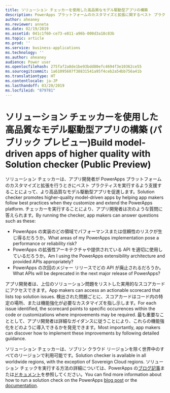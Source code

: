 ```yaml
---
title: ソリューション チェッカーを使用した高品質なモデル駆動型アプリの構築
description: PowerApps プラットフォームのカスタマイズと拡張に関するベスト プラクティスを実行します
author: aheaney
ms.reviewer: anneta
ms.date: 02/19/2019
ms.assetid: 041c1f60-ce73-e811-a96b-000d3a18c83b
ms.topic: article
ms.prod: ''
ms.service: business-applications
ms.technology: ''
ms.author: aheaney
audience: Power user
ms.openlocfilehash: 275faf2a8de1be93bdd80efc4694f3e10362ce55
ms.sourcegitcommit: 1a61095607f38831541a95f4ceb2a54bb756a41b
ms.translationtype: HT
ms.contentlocale: ja-JP
ms.lasthandoff: 03/20/2019
ms.locfileid: "879781"
---
```

# <a name="build-model-driven-apps-of-higher-quality-with-solution-checker-public-preview"></a><span data-ttu-id="4cf12-103">ソリューション チェッカーを使用した高品質なモデル駆動型アプリの構築 (パブリック プレビュー)</span><span class="sxs-lookup"><span data-stu-id="4cf12-103">Build model-driven apps of higher quality with Solution checker (Public Preview)</span></span>




<span data-ttu-id="4cf12-104">ソリューション チェッカーは、アプリ開発者が PowerApps プラットフォームのカスタマイズと拡張を行うときにベスト プラクティスを実行するよう支援することによって、より高品質なモデル駆動型アプリを促進します。</span><span class="sxs-lookup"><span data-stu-id="4cf12-104">Solution checker promotes higher-quality model-driven apps by helping app makers follow best practices when they customize and extend the PowerApps platform.</span></span> <span data-ttu-id="4cf12-105">チェッカーを実行することにより、アプリ開発者は次のような質問に答えられます。</span><span class="sxs-lookup"><span data-stu-id="4cf12-105">By running the checker, app makers can answer questions such as these:</span></span>

- <span data-ttu-id="4cf12-106">PowerApps の実装のどの領域でパフォーマンスまたは信頼性のリスクが生じ得るだろうか。</span><span class="sxs-lookup"><span data-stu-id="4cf12-106">What areas of my PowerApps implementation pose a performance or reliability risk?</span></span>
- <span data-ttu-id="4cf12-107">PowerApps の拡張性アーキテクチャや提供されている API を適切に使用しているだろうか。</span><span class="sxs-lookup"><span data-stu-id="4cf12-107">Am I using the PowerApps extensibility architecture and provided APIs appropriately?</span></span>
- <span data-ttu-id="4cf12-108">PowerApps の次回のメジャー リリースでどの API が廃止されるだろうか。</span><span class="sxs-lookup"><span data-stu-id="4cf12-108">What APIs will be deprecated in the next major release of PowerApps?</span></span>
 
<span data-ttu-id="4cf12-109">アプリ開発者は、上位のソリューション問題をリストした実用的なスコアカードにアクセスできます。</span><span class="sxs-lookup"><span data-stu-id="4cf12-109">App makers can access an actionable scorecard that lists top solution issues.</span></span> <span data-ttu-id="4cf12-110">検出された問題ごとに、スコアカードはコード内の特定の場所、または機能強化が必要なカスタマイズを指し示します。</span><span class="sxs-lookup"><span data-stu-id="4cf12-110">For each issue identified, the scorecard points to specific occurrences within the code or customizations where improvements may be required.</span></span> <span data-ttu-id="4cf12-111">最も重要なこととして、アプリ開発者は詳細なガイダンスに従うことにより、これらの機能強化をどのように導入できるかを発見できます。</span><span class="sxs-lookup"><span data-stu-id="4cf12-111">Most importantly, app makers can discover how to implement these improvements by following detailed guidance.</span></span>

<span data-ttu-id="4cf12-112">ソリューション チェッカーは、ソブリン クラウド リージョンを除く世界中のすべてのリージョンで利用可能です。</span><span class="sxs-lookup"><span data-stu-id="4cf12-112">Solution checker is available in all worldwide regions, with the exception of Sovereign Cloud regions.</span></span> <span data-ttu-id="4cf12-113">ソリューション チェックを実行する方法の詳細については、PowerApps の[ブログ記事](https://powerapps.microsoft.com/blog/make-higher-quality-apps-with-solution-checker/)または[ドキュメント](https://docs.microsoft.com/powerapps/maker/common-data-service/use-powerapps-checker)を参照してください。</span><span class="sxs-lookup"><span data-stu-id="4cf12-113">You can find more information about how to run a solution check on the PowerApps [blog post](https://powerapps.microsoft.com/blog/make-higher-quality-apps-with-solution-checker/) or the [documentation](https://docs.microsoft.com/powerapps/maker/common-data-service/use-powerapps-checker).</span></span>